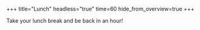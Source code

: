 +++
title="Lunch"
headless="true"
time=60
hide_from_overview=true
+++

Take your lunch break and be back in an hour!